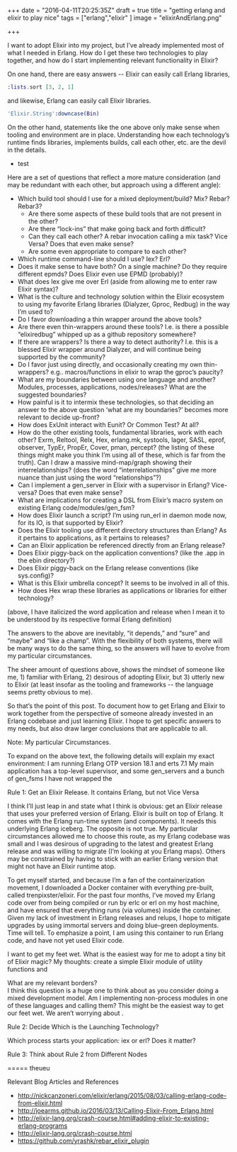 +++
date = "2016-04-11T20:25:35Z"
draft = true
title = "getting erlang and elixir to play nice"
tags = ["erlang","elixir" ] 
image = "elixirAndErlang.png"

+++


I want to adopt Elixir into my project, but I’ve already implemented most of
what I needed in Erlang.  How do I get these two technologies to play together,
and how do I start implementing relevant functionality in Elixir?

On one hand, there are easy answers --  Elixir can easily call Erlang libraries,

```elixir
:lists.sort [3, 2, 1]
```
and likewise, Erlang can easily call Elixir libraries.

```erlang
'Elixir.String':downcase(Bin)
```

On the other hand, statements like the one above only make sense when tooling
and environment are in place.  Understanding how each technology’s runtime
finds libraries, implements builds, call each other, etc. are the devil in the
details.   

- test

Here are a set of questions that reflect a more mature consideration (and may
be redundant with each other, but approach using a different angle):

  -  Which build tool should I use for a mixed deployment/build? Mix? Rebar? Rebar3?
      -  Are there some aspects of these build tools that are not present in the other?
      -  Are there “lock-ins” that make going back and forth difficult?
      -  Can they call each other?  A rebar invocation calling a mix task?  Vice Versa? Does that even make sense?
      -  Are some even appropriate to compare to each other?
  -  Which runtime command-line should I use?  Iex?  Erl?
  -  Does it make sense to have both?  On a single machine?  Do they require different epmds?  Does Elixir even use EPMD (probably)?
  -  What does Iex give me over Erl (aside from allowing me to enter raw Elixir syntax)?
  -  What is the culture and technology solution within the Elixir ecosystem to using my favorite Erlang libraries (Dialyzer, Gproc, Redbug) in the way I’m used to?
  -  Do I favor downloading a thin wrapper around the above tools?  
  -  Are there even thin-wrappers around these tools?  I.e. is there a possible “elixiredbug” whipped up as a github repository somewhere?
  -  If there are wrappers? Is there a way to detect authority? I.e. this is a blessed Elixir wrapper around Dialyzer, and will continue being supported by the community?
  -  Do I favor just using directly, and occasionally creating my own thin-wrappers?  e.g.. macros/functions in elixir to wrap the gproc’s paucity?
  -  What are my boundaries between using one language and another?  Modules, processes, applications, nodes/releases?  What are the suggested boundaries?
  -  How painful is it to intermix these technologies, so that deciding an answer to the above question ‘what are my boundaries?’ becomes more relevant to decide up-front?
  -  How does ExUnit interact with Eunit? Or Common Test?  At all?
  -  How do the other existing tools, fundamental libraries, work with each other?  Exrm, Reltool, Relx, Hex, erlang.mk, systools, lager, SASL, eprof, observer, TypEr, PropEr, Cover, pman, percept?  (the listing of these things might make you think I’m using all of these, which is far from the truth).  Can I draw a massive mind-map/graph showing their interrelationships?  (does the word “interrelationships” give me more nuance than just using the word “relationships”?)
  -  Can I implement a gen_server in Elixir with a supervisor in Erlang?  Vice-versa?  Does that even make sense?
  -  What are implications for creating a DSL from Elixir’s macro system on existing Erlang code/modules/gen_fsm?
  -  How does Elixir launch a script?  I’m using run_erl in daemon mode now, for its IO, is that supported by Elixir?
  -  Does the Elixir tooling use different directory structures than Erlang?  As it pertains to applications, as it pertains to releases?
  -  Can an Elixir application be referenced directly from an Erlang release?
  -  Does Elixir piggy-back on the application conventions? (like the .app in the ebin directory?)
  -  Does Elixir piggy-back on the Erlang release conventions (like sys.config)?
  -  What is this Elixir umbrella concept?  It seems to be involved in all of this.
  -  How does Hex wrap these libraries as applications or libraries for either technology?

  (above, I have italicized the word application and release when I mean it to be understood by its respective formal Erlang definition)

  The answers to the above are inevitably, “it depends,” and “sure” and “maybe” and “like a champ”. With the flexibility of both systems, there will be many ways to do the same thing, so the answers will have to evolve from my particular circumstances.  

  The sheer amount of questions above, shows the mindset of someone like me, 1) familiar with Erlang, 2) desirous of adopting Elixir, but 3) utterly new to Elixir (at least insofar as the tooling and frameworks -- the language seems pretty obvious to me).  

  So that’s the point of this post.  To document how to get Erlang and Elixir to work together from the perspective of someone already invested in an Erlang codebase and just learning Elixir.  I hope to get specific answers to my needs, but also draw larger conclusions that are applicable to all.


  Note:  My particular Circumstances.

  To expand on the above text, the following details will explain my exact environment:
  I am running Erlang OTP version 18.1 and erts 7.1
  My main application has a top-level supervisor, and some gen_servers and a bunch of gen_fsms
  I have not wrapped the 



  Rule 1:  Get an Elixir Release.  It contains Erlang, but not Vice Versa

  I think I’ll just leap in and state what I think is obvious:  get an Elixir release that uses your preferred version of Erlang.  Elixir is built on top of Erlang.  It comes with the Erlang run-time system (and components).  It needs this underlying Erlang iceberg.  The opposite is not true.   My particular circumstances allowed me to choose this route, as my Erlang codebase was small and I was desirous of upgrading to the latest and greatest Erlang release and was willing to migrate (I’m looking at you Erlang maps). Others may be constrained by having to stick with an earlier Erlang version that might not have an Elixir runtime atop.

  To get myself started, and because I’m a fan of the containerization movement, I downloaded a Docker container with everything pre-built, called trenpixster/elixir.  For the past four months, I’ve moved my Erlang code over from being compiled or run by erlc or erl on my host machine, and have ensured that everything runs (via volumes) inside the container.  Given my lack of investment in Erlang releases and relups, I hope to mitigate upgrades by using immortal servers and doing blue-green deployments.  Time will tell.  To emphasize a point, I am using this container to run Erlang code, and have not yet used Elixir code.  

  I want to get my feet wet.  What is the easiest way for me to adopt a tiny bit of Elixir magic?  My thoughts:  create a simple Elixir module of utility functions and 




  What are my relevant borders?  
  I think this question is a huge one to think about as you consider doing a mixed development model.  Am I implementing non-process modules in one of these languages and calling them?  This might be the easiest way to get our feet wet.  We aren’t worrying about .

  Rule 2:   Decide Which is the Launching Technology?  

  Which process starts your application:  iex or erl?  Does it matter?  

  Rule 3:  Think about Rule 2 from Different Nodes

===== theueu

Relevant Blog Articles and References

  * http://nickcanzoneri.com/elixir/erlang/2015/08/03/calling-erlang-code-from-elixir.html
  * http://joearms.github.io/2016/03/13/Calling-Elixir-From_Erlang.html
  * http://elixir-lang.org/crash-course.html#adding-elixir-to-existing-erlang-programs
  * http://elixir-lang.org/crash-course.html
  * https://github.com/yrashk/rebar_elixir_plugin



